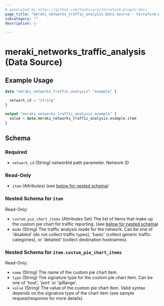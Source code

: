 ```yaml
---
# generated by https://github.com/hashicorp/terraform-plugin-docs
page_title: "meraki_networks_traffic_analysis Data Source - terraform-provider-meraki"
subcategory: ""
description: |-
  
---
```


# meraki_networks_traffic_analysis (Data Source)



## Example Usage

```terraform
data "meraki_networks_traffic_analysis" "example" {

  network_id = "string"
}

output "meraki_networks_traffic_analysis_example" {
  value = data.meraki_networks_traffic_analysis.example.item
}
```

<!-- schema generated by tfplugindocs -->
## Schema

### Required

- `network_id` (String) networkId path parameter. Network ID

### Read-Only

- `item` (Attributes) (see [below for nested schema](#nestedatt--item))

<a id="nestedatt--item"></a>
### Nested Schema for `item`

Read-Only:

- `custom_pie_chart_items` (Attributes Set) The list of items that make up the custom pie chart for traffic reporting. (see [below for nested schema](#nestedatt--item--custom_pie_chart_items))
- `mode` (String) The traffic analysis mode for the network. Can be one of 'disabled' (do not collect traffic types),
    'basic' (collect generic traffic categories), or 'detailed' (collect destination hostnames).

<a id="nestedatt--item--custom_pie_chart_items"></a>
### Nested Schema for `item.custom_pie_chart_items`

Read-Only:

- `name` (String) The name of the custom pie chart item.
- `type` (String) The signature type for the custom pie chart item. Can be one of 'host', 'port' or 'ipRange'.
- `value` (String) The value of the custom pie chart item. Valid syntax depends on the signature type of the chart item
    (see sample request/response for more details).
